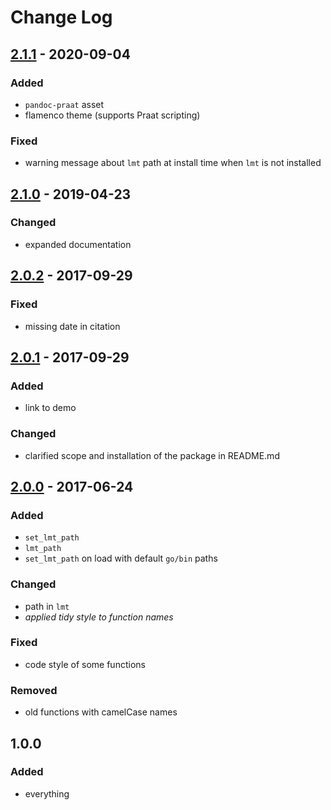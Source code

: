 # Change Log

## [2.1.1] - 2020-09-04
### Added
- `pandoc-praat` asset
- flamenco theme (supports Praat scripting)
### Fixed
- warning message about `lmt` path at install time when `lmt` is not installed

## [2.1.0] - 2019-04-23
### Changed
- expanded documentation

## [2.0.2] - 2017-09-29
### Fixed
- missing date in citation

## [2.0.1] - 2017-09-29
### Added
- link to demo
### Changed
- clarified scope and installation of the package in README.md

## [2.0.0] - 2017-06-24
### Added
- `set_lmt_path`
- `lmt_path`
- `set_lmt_path` on load with default `go/bin` paths

### Changed
- path in `lmt`
- *applied tidy style to function names*

### Fixed
- code style of some functions

### Removed
- old functions with camelCase names

## 1.0.0
### Added
- everything

[2.1.1]: https://github.com/stefanocoretta/speakr/compare/v2.1.0...v2.1.1
[2.1.0]: https://github.com/stefanocoretta/speakr/compare/v2.0.2...v2.1.0
[2.0.2]: https://github.com/stefanocoretta/speakr/compare/v2.0.1...v2.0.2
[2.0.1]: https://github.com/stefanocoretta/speakr/compare/v2.0.0...v2.0.1
[2.0.0]: https://github.com/stefanocoretta/speakr/compare/v1.0.0...v2.0.0
